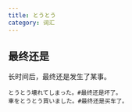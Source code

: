 ```yaml
---
title: とうとう
category: 词汇
---
```


## 最终还是

长时间后，最终还是发生了某事。

```example
とうとう壊れてしまった。#最终还是坏了。
車をとうとう買いました。#最终还是买车了。
```
